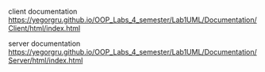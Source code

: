 client documentation
https://yegorgru.github.io/OOP_Labs_4_semester/Lab1UML/Documentation/Client/html/index.html



server documentation
https://yegorgru.github.io/OOP_Labs_4_semester/Lab1UML/Documentation/Server/html/index.html
